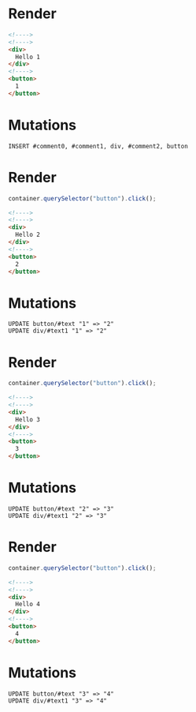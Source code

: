 # Render
```html
<!---->
<!---->
<div>
  Hello 1
</div>
<!---->
<button>
  1
</button>
```

# Mutations
```
INSERT #comment0, #comment1, div, #comment2, button
```

# Render
```js
container.querySelector("button").click();
```
```html
<!---->
<!---->
<div>
  Hello 2
</div>
<!---->
<button>
  2
</button>
```

# Mutations
```
UPDATE button/#text "1" => "2"
UPDATE div/#text1 "1" => "2"
```

# Render
```js
container.querySelector("button").click();
```
```html
<!---->
<!---->
<div>
  Hello 3
</div>
<!---->
<button>
  3
</button>
```

# Mutations
```
UPDATE button/#text "2" => "3"
UPDATE div/#text1 "2" => "3"
```

# Render
```js
container.querySelector("button").click();
```
```html
<!---->
<!---->
<div>
  Hello 4
</div>
<!---->
<button>
  4
</button>
```

# Mutations
```
UPDATE button/#text "3" => "4"
UPDATE div/#text1 "3" => "4"
```